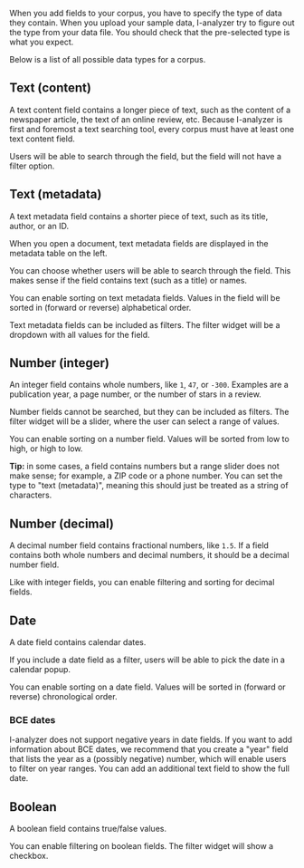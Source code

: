 When you add fields to your corpus, you have to specify the type of data they contain. When you upload your sample data, I-analyzer try to figure out the type from your data file. You should check that the pre-selected type is what you expect.

Below is a list of all possible data types for a corpus.

## Text (content)

A text content field contains a longer piece of text, such as the content of a newspaper article, the text of an online review, etc. Because I-analyzer is first and foremost a text searching tool, every corpus must have at least one text content field.

Users will be able to search  through the field, but the field will not have a filter option.


## Text (metadata)

A text metadata field contains a shorter piece of text, such as its title, author, or an ID.

When you open a document, text metadata fields are displayed in the metadata table on the left.

You can choose whether users will be able to search through the field. This makes sense if the field contains text (such as a title) or names.

You can enable sorting on text metadata fields. Values in the field will be sorted in (forward or reverse) alphabetical order.

Text metadata fields can be included as filters. The filter widget will be a dropdown with all values for the field.

## Number (integer)

An integer field contains whole numbers, like `1`, `47`, or `-300`. Examples are a publication year, a page number, or the number of stars in a review.

Number fields cannot be searched, but they can be included as filters. The filter widget will be a slider, where the user can select a range of values.

You can enable sorting on a number field. Values will be sorted from low to high, or high to low.

**Tip:** in some cases, a field contains numbers but a range slider does not make sense; for example, a ZIP code or a phone number. You can set the type to "text (metadata)", meaning this should just be treated as a string of characters.

## Number (decimal)

A decimal number field contains fractional numbers, like `1.5`. If a field contains both whole numbers and decimal numbers, it should be a decimal number field.

Like with integer fields, you can enable filtering and sorting for decimal fields.


## Date

A date field contains calendar dates.

If you include a date field as a filter, users will be able to pick the date in a calendar popup.

You can enable sorting on a date field. Values will be sorted in (forward or reverse) chronological order.


### BCE dates

I-analyzer does not support negative years in date fields. If you want to add information about BCE dates, we recommend that you create a "year" field that lists the year as a (possibly negative) number, which will enable users to filter on year ranges. You can add an additional text field to show the full date.

## Boolean

A boolean field contains true/false values.

You can enable filtering on boolean fields. The filter widget will show a checkbox.
